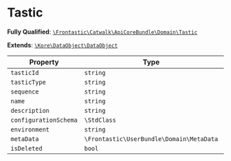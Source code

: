 #  Tastic

**Fully Qualified**: [`\Frontastic\Catwalk\ApiCoreBundle\Domain\Tastic`](../../../../src/php/ApiCoreBundle/Domain/Tastic.php)

**Extends**: [`\Kore\DataObject\DataObject`](https://github.com/kore/DataObject)

Property|Type|Default|Description
--------|----|-------|-----------
`tasticId`|`string`||
`tasticType`|`string`||
`sequence`|`string`||
`name`|`string`||
`description`|`string`||
`configurationSchema`|`\StdClass`||
`environment`|`string`||
`metaData`|`\Frontastic\UserBundle\Domain\MetaData`||
`isDeleted`|`bool`|`false`|

